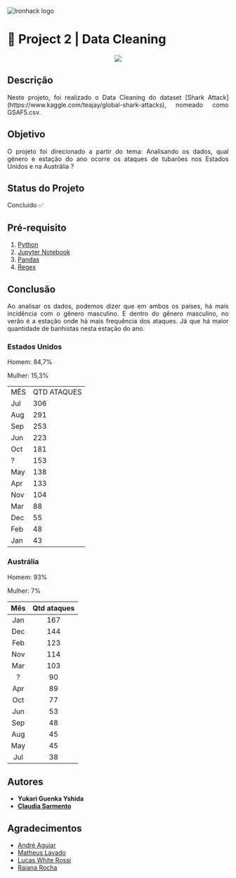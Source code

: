 ![Ironhack logo](https://i.imgur.com/1QgrNNw.png)

# 🧹 Project 2 | Data Cleaning

<p align="center">
  <img src="https://media.giphy.com/media/Ycr587EkQo8KY/giphy.gif">
</p>


## Descrição
<p align="justify">Neste projeto, foi realizado o Data Cleaning do dataset [Shark Attack](https://www.kaggle.com/teajay/global-shark-attacks), nomeado como GSAF5.csv.</p>

## Objetivo 
<p align="justify">O projeto foi direcionado a partir do tema: Analisando os dados, qual gênero e estação do ano ocorre os ataques de tubarões nos Estados Unidos e na Austrália ?</p>

## Status do Projeto
Concluido ✅

## Pré-requisito
1. [Python](https://www.python.org/)
2. [Jupyter Notebook](https://jupyter.org/try)
3. [Pandas](https://pandas.pydata.org/)
4. [Regex](https://pypi.org/project/regex/)

## Conclusão

<p align="justify">Ao analisar os dados, podemos dizer que em ambos os países, há mais incidência com o gênero masculino. E dentro do gênero masculino, no verão é a estação onde há mais frequência dos ataques. Já que há maior quantidade de banhistas nesta estação do ano.</p>

### Estados Unidos
Homem:  84,7%

Mulher: 15,3%

<TABLE>
	<TR>
		<TD ALIGN="center">MÊS</TD>
		<TD ALIGN="center">QTD ATAQUES</TD>
	<TR>
		<TD>Jul</TD>
		<TD>306</TD>
    <TR>
		<TD>Aug</TD>
		<TD>291</TD>
	<TR>
		<TD>Sep</TD>
		<TD>253</TD>
	<TR>
		<TD>Jun</TD>
		<TD>223</TD>
	<TR>
		<TD>Oct</TD>
		<TD>181</TD>
	<TR>
		<TD>?</TD>
		<TD>153</TD>
	<TR>
		<TD>May</TD>
		<TD>138</TD>
	<TR>
		<TD>Apr</TD>
		<TD>133</TD>
	<TR>
		<TD>Nov</TD>
		<TD>104</TD>
	<TR>
		<TD>Mar</TD>
		<TD>88</TD>
	<TR>
		<TD>Dec</TD>
		<TD>55</TD>
	<TR>
		<TD>Feb</TD>
		<TD>48</TD>
	<TR>
		<TD>Jan</TD>
		<TD>43</TD>
</TABLE>

### Austrália
Homem:  93%

Mulher:  7%

Mês  | Qtd ataques
:---:|:-----------:
Jan  |  167
Dec  |  144
Feb  |  123
Nov  |  114
Mar  |  103
 ?   |   90
Apr  |   89
Oct  |   77
Jun  |   53
Sep  |   48
Aug  |   45
May  |   45
Jul  |   38

## Autores
+ **Yukari Guenka Yshida**
+ **[Claudia Sarmento](github.com/claudia-sarmento)**

## Agradecimentos
+ [André Aguiar](https://github.com/aguiarandre)
+ [Matheus Lavado](https://github.com/matheuslavado)
+ [Lucas White Rossi](https://github.com/LucasWhiteRossi)
+ [Raiana Rocha](https://github.com/Rairocha)